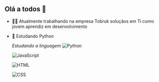 ## Olá a todos 👋

- 👨‍💼 Atualmente trabalhando na empresa Tobruk soluçãos em Ti como jovem aprendiz em desenvolvimento
- 📖 Estudando Python

  *Estudando a linguagem*
  ![Python](https://img.shields.io/badge/Python-3776AB?style=for-the-badge&logo=python&logoColor=white)
   
  ![JavaScript](https://img.shields.io/badge/JavaScript-F7DF1E?style=for-the-badge&logo=javascript&logoColor=black)
  
  ![HTML](https://img.shields.io/badge/HTML5-E34F26?style=for-the-badge&logo=html5&logoColor=white)
  
  ![CSS](https://img.shields.io/badge/CSS3-1572B6?style=for-the-badge&logo=css3&logoColor=white)
